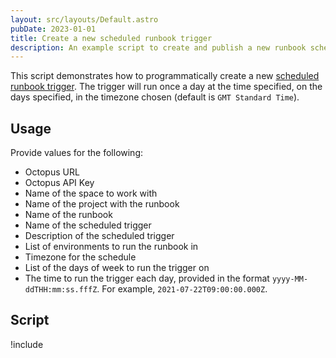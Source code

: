 ```yaml
---
layout: src/layouts/Default.astro
pubDate: 2023-01-01
title: Create a new scheduled runbook trigger
description: An example script to create and publish a new runbook scheduled trigger
---
```


This script demonstrates how to programmatically create a new [scheduled runbook trigger](/docs/runbooks/scheduled-runbook-trigger/). The trigger will run once a day at the time specified, on the days specified, in the timezone chosen (default is `GMT Standard Time`).

## Usage

Provide values for the following:

- Octopus URL
- Octopus API Key
- Name of the space to work with
- Name of the project with the runbook
- Name of the runbook
- Name of the scheduled trigger
- Description of the scheduled trigger
- List of environments to run the runbook in
- Timezone for the schedule
- List of the days of week to run the trigger on
- The time to run the trigger each day, provided in the format `yyyy-MM-ddTHH:mm:ss.fffZ`. For example, `2021-07-22T09:00:00.000Z`.


## Script

!include <create-scheduled-runbook-trigger-scripts>
